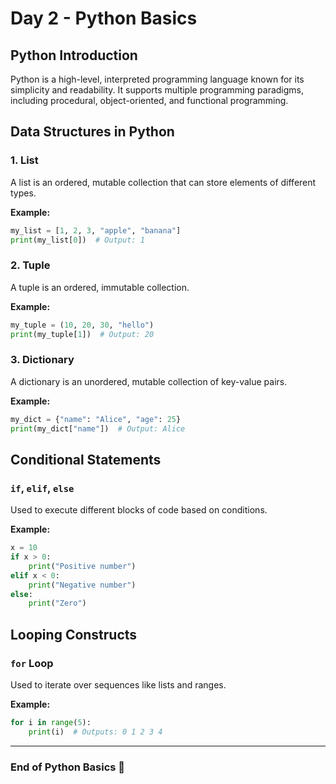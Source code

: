# Day 2 - Python Basics

## Python Introduction

Python is a high-level, interpreted programming language known for its simplicity and readability. It supports multiple programming paradigms, including procedural, object-oriented, and functional programming.

## Data Structures in Python

### 1. List

A list is an ordered, mutable collection that can store elements of different types.

**Example:**

```python
my_list = [1, 2, 3, "apple", "banana"]
print(my_list[0])  # Output: 1
```

### 2. Tuple

A tuple is an ordered, immutable collection.

**Example:**

```python
my_tuple = (10, 20, 30, "hello")
print(my_tuple[1])  # Output: 20
```

### 3. Dictionary

A dictionary is an unordered, mutable collection of key-value pairs.

**Example:**

```python
my_dict = {"name": "Alice", "age": 25}
print(my_dict["name"])  # Output: Alice
```

## Conditional Statements

### `if`, `elif`, `else`

Used to execute different blocks of code based on conditions.

**Example:**

```python
x = 10
if x > 0:
    print("Positive number")
elif x < 0:
    print("Negative number")
else:
    print("Zero")
```

## Looping Constructs

### `for` Loop

Used to iterate over sequences like lists and ranges.

**Example:**

```python
for i in range(5):
    print(i)  # Outputs: 0 1 2 3 4
```

---

### End of Python Basics 🚀
